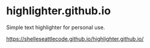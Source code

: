 # highlighter.github.io
Simple text highlighter for personal use.


https://shelleseattlecode.github.io/highlighter.github.io/ 
